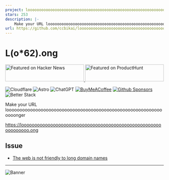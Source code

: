 ```yaml
---
project: loooooooooooooooooooooooooooooooooooooooooooooooooooooooooooooo.ong
stars: 253
description: |-
    Make your URL looooooooooooooooooooooooooooooooooooooooooooooooooooooooooooooonger
url: https://github.com/ccbikai/loooooooooooooooooooooooooooooooooooooooooooooooooooooooooooooo.ong
---
```


# L(o*62).ong

<a href="https://news.ycombinator.com/item?id=40543196">
  <img
    style="width: 250px; height: 54px;" width="250" height="54"
    alt="Featured on Hacker News"
    src="https://hackernews-badge.vercel.app/api?id=40543196"
  />
</a>

<a href="https://www.producthunt.com/posts/l-o-62-ong">
  <img
    style="width: 250px; height: 54px;" width="250" height="54"
    alt="Featured on ProductHunt"
    src="https://api.producthunt.com/widgets/embed-image/v1/featured.svg?post_id=947984&theme=light"
  />
</a>

![Cloudflare](https://img.shields.io/badge/Cloudflare-F38020?style=flat&logo=cloudflare&logoColor=white)
![Astro](https://img.shields.io/badge/Astro-BC52EE?style=flat&logo=astro&logoColor=white)
![ChatGPT](https://img.shields.io/badge/ChatGPT-74aa9c?style=flat&logo=openai&logoColor=white)
[![BuyMeACoffee](https://img.shields.io/badge/Buy%20Me%20a%20Coffee-ffdd00?style=flat&logo=buy-me-a-coffee&logoColor=black)](https://buymeacoffee.com/ccbikai)
[![Github Sponsors](https://img.shields.io/badge/Sponsor-30363D?style=flat&logo=GitHub-Sponsors&logoColor=#EA4AAA)](https://github.com/sponsors/ccbikai)
![Better Stack](https://uptime.betterstack.com/status-badges/v1/monitor/1cwe5.svg)

Make your URL looooooooooooooooooooooooooooooooooooooooooooooooooooooooooooooonger

<https://loooooooooooooooooooooooooooooooooooooooooooooooooooooooooooooo.ong>

## Issue

- [The web is not friendly to long domain names](https://github.com/ccbikai/loooooooooooooooooooooooooooooooooooooooooooooooooooooooooooooo.ong/issues/2)

---

![Banner](./public/banner.png)

